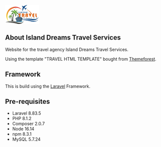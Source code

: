 <a href="" target="_blank"><img src="public/images/logo/IDTS-logo.png"></a>

## About Island Dreams Travel Services

Website for the travel agency Island Dreams Travel Services.

Using the template "TRAVEL HTML TEMPLATE" bought from <a href="https://themeforest.net/" target="_blank">Themeforest</a>.

## Framework

This is build using the <a href="https://laravel.com/" target="_blank">Laravel</a> Framework.

## Pre-requisites

- Laravel 8.83.5
- PHP 8.1.2
- Composer 2.0.7
- Node 16.14
- npm 8.3.1
- MySQL 5.7.24